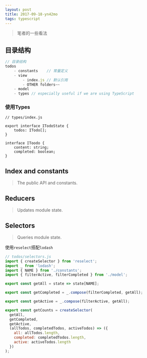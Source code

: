 ```yaml
---
layout: post
title: 2017-09-18-yn42mo
tags: typescript
---
```


> 笔者的一些看法


## 目录结构

```javascript
// 目录结构
todos
    - constants    // 常量定义
    - view
        - index.js // 默认引用
        - OTHER folders~~
    - model
    - types // especially useful if we are using TypeScript
```
### 
### 使用Types
```markup
// types/index.js

export interface ITodoState {
    todos: ITodo[];
}

interface IToodo {
    content: string;
    completed: boolean;
}
```
## 
## Index and constants
> The public API and constants.


## Reducers 
> Updates module state.


## Selectors 
> Queries module state.


使用`reselect`搭配`lodash`
```javascript
// todos/selectors.js
import { createSelector } from 'reselect';
import _ from 'lodash';
import { NAME } from './constants';
import { filterActive, filterCompleted } from './model';

export const getAll = state => state[NAME];

export const getCompleted = _.compose(filterCompleted, getAll);

export const getActive = _.compose(filterActive, getAll);

export const getCounts = createSelector(
  getAll,
  getCompleted,
  getActive,
  (allTodos, completedTodos, activeTodos) => ({
    all: allTodos.length,
    completed: completedTodos.length,
    active: activeTodos.length
  })
);
```


